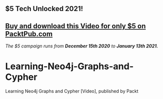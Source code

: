 ## $5 Tech Unlocked 2021!
[Buy and download this Video for only $5 on PacktPub.com](https://www.packtpub.com/product/learning-neo4j-graphs-and-cypher-video/9781787287358)
-----
*The $5 campaign         runs from __December 15th 2020__ to __January 13th 2021.__*

# Learning-Neo4j-Graphs-and-Cypher
Learning Neo4j Graphs and Cypher [Video], published by Packt
